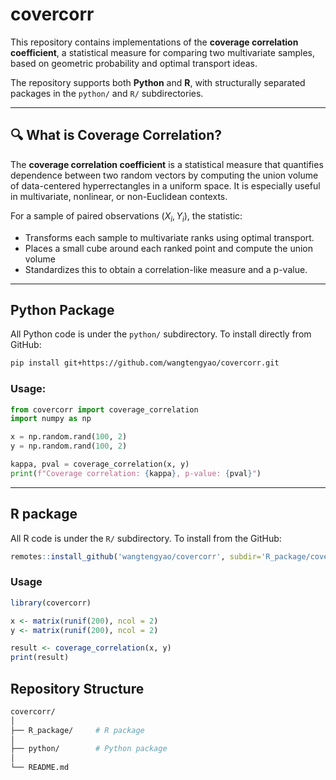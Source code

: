 # covercorr

This repository contains implementations of the **coverage correlation coefficient**, a statistical measure for comparing two multivariate samples, based on geometric probability and optimal transport ideas.

The repository supports both **Python** and **R**, with structurally separated packages in the `python/` and `R/` subdirectories.

---

## 🔍 What is Coverage Correlation?

The **coverage correlation coefficient** is a statistical measure that quantifies dependence between two random vectors by computing the union volume of data-centered hyperrectangles in a uniform space. It is especially useful in multivariate, nonlinear, or non-Euclidean contexts.

For a sample of paired observations $(X_i, Y_i)$, the statistic:

- Transforms each sample to multivariate ranks using optimal transport.
- Places a small cube around each ranked point and compute the union volume
- Standardizes this to obtain a correlation-like measure and a p-value.

---

## Python Package

All Python code is under the `python/` subdirectory. To install directly from GitHub:

```bash
pip install git+https://github.com/wangtengyao/covercorr.git
```

### Usage:

```python
from covercorr import coverage_correlation
import numpy as np

x = np.random.rand(100, 2)
y = np.random.rand(100, 2)

kappa, pval = coverage_correlation(x, y)
print(f"Coverage correlation: {kappa}, p-value: {pval}")
```

---

## R package

All R code is under the `R/` subdirectory. To install from the GitHub:

```r
remotes::install_github('wangtengyao/covercorr', subdir='R_package/covercorr')
```

### Usage

```r
library(covercorr)

x <- matrix(runif(200), ncol = 2)
y <- matrix(runif(200), ncol = 2)

result <- coverage_correlation(x, y)
print(result)
```

## Repository Structure

```bash
covercorr/
│
├── R_package/     # R package
│
├── python/        # Python package
│
└── README.md
```
